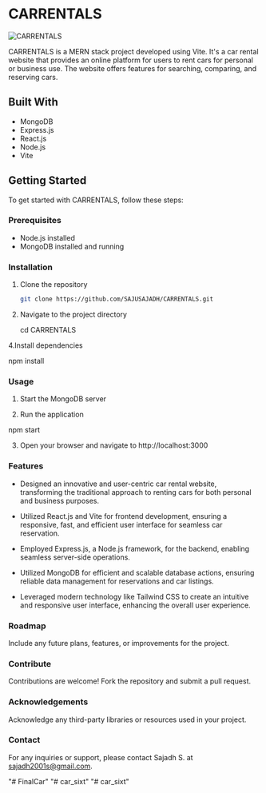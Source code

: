 # CARRENTALS

![CARRENTALS](https://sajadh.vercel.app/assets/carrental2-97241127.jpeg)

CARRENTALS is a MERN stack project developed using Vite. It's a car rental website that provides an online platform for users to rent cars for personal or business use. The website offers features for searching, comparing, and reserving cars.

## Built With
- MongoDB
- Express.js
- React.js
- Node.js
- Vite

## Getting Started

To get started with CARRENTALS, follow these steps:

### Prerequisites
- Node.js installed
- MongoDB installed and running

### Installation
1. Clone the repository
   ```sh
   git clone https://github.com/SAJUSAJADH/CARRENTALS.git
   
2. Navigate to the project directory
 
   cd CARRENTALS
   
4.Install dependencies

  npm install

### Usage

1. Start the MongoDB server

2. Run the application

  npm start

3. Open your browser and navigate to http://localhost:3000

### Features

- Designed an innovative and user-centric car rental website, transforming the traditional approach to renting cars for both personal and business purposes.
  
- Utilized React.js and Vite for frontend development, ensuring a responsive, fast, and efficient user interface for seamless car reservation.
  
- Employed Express.js, a Node.js framework, for the backend, enabling seamless server-side operations.
  
- Utilized MongoDB for efficient and scalable database actions, ensuring reliable data management for reservations and car listings.
  
- Leveraged modern technology like Tailwind CSS to create an intuitive and responsive user interface, enhancing the overall user experience.


### Roadmap

Include any future plans, features, or improvements for the project.

### Contribute

Contributions are welcome! Fork the repository and submit a pull request.

### Acknowledgements

Acknowledge any third-party libraries or resources used in your project.

### Contact

For any inquiries or support, please contact Sajadh S. at sajadh2001s@gmail.com.


"# FinalCar" 
"# car_sixt" 
"# car_sixt" 
